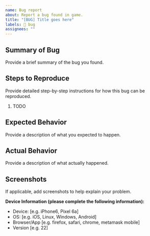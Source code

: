 ```yaml
---
name: Bug report
about: Report a bug found in game.
title: "[BUG] Title goes here"
labels: 🐞 bug
assignees: ""
---
```


## Summary of Bug

Provide a brief summary of the bug you found.

## Steps to Reproduce

Provide detailed step-by-step instructions for how this bug can be reproduced.

1. TODO

## Expected Behavior

Provide a description of what you expected to happen.

## Actual Behavior

Provide a description of what actually happened.

## Screenshots

If applicable, add screenshots to help explain your problem.

**Device Information (please complete the following information):**

- Device: [e.g. iPhone6, Pixel 6a]
- OS: [e.g. iOS, Linux, Windows, Android]
- Browser/App [e.g. firefox, safari, chrome, metamask mobile]
- Version [e.g. 22]
